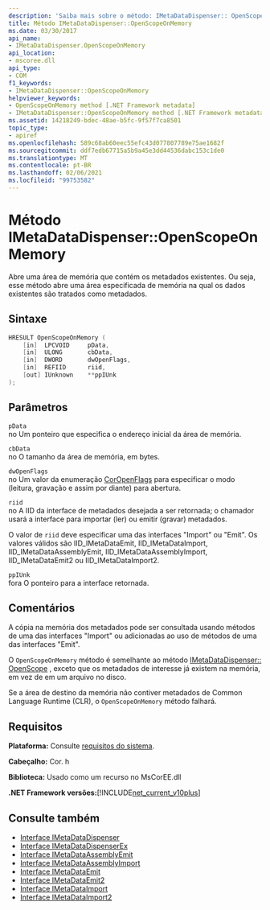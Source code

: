```yaml
---
description: 'Saiba mais sobre o método: IMetaDataDispenser:: OpenScopeOnMemory'
title: Método IMetaDataDispenser::OpenScopeOnMemory
ms.date: 03/30/2017
api_name:
- IMetaDataDispenser.OpenScopeOnMemory
api_location:
- mscoree.dll
api_type:
- COM
f1_keywords:
- IMetaDataDispenser::OpenScopeOnMemory
helpviewer_keywords:
- OpenScopeOnMemory method [.NET Framework metadata]
- IMetaDataDispenser::OpenScopeOnMemory method [.NET Framework metadata]
ms.assetid: 14218249-bdec-48ae-b5fc-9f57f7ca8501
topic_type:
- apiref
ms.openlocfilehash: 589c68ab60eec55efc43d077807789e75ae1682f
ms.sourcegitcommit: ddf7edb67715a5b9a45e3dd44536dabc153c1de0
ms.translationtype: MT
ms.contentlocale: pt-BR
ms.lasthandoff: 02/06/2021
ms.locfileid: "99753582"
---
```

# <a name="imetadatadispenseropenscopeonmemory-method"></a>Método IMetaDataDispenser::OpenScopeOnMemory

Abre uma área de memória que contém os metadados existentes. Ou seja, esse método abre uma área especificada de memória na qual os dados existentes são tratados como metadados.  
  
## <a name="syntax"></a>Sintaxe  
  
```cpp  
HRESULT OpenScopeOnMemory (  
    [in]  LPCVOID     pData,
    [in]  ULONG       cbData,
    [in]  DWORD       dwOpenFlags,
    [in]  REFIID      riid,
    [out] IUnknown    **ppIUnk  
);  
```  
  
## <a name="parameters"></a>Parâmetros  

 `pData`  
 no Um ponteiro que especifica o endereço inicial da área de memória.  
  
 `cbData`  
 no O tamanho da área de memória, em bytes.  
  
 `dwOpenFlags`  
 no Um valor da enumeração [CorOpenFlags](coropenflags-enumeration.md) para especificar o modo (leitura, gravação e assim por diante) para abertura.  
  
 `riid`  
 no A IID da interface de metadados desejada a ser retornada; o chamador usará a interface para importar (ler) ou emitir (gravar) metadados.  
  
 O valor de `riid` deve especificar uma das interfaces "Import" ou "Emit". Os valores válidos são IID_IMetaDataEmit, IID_IMetaDataImport, IID_IMetaDataAssemblyEmit, IID_IMetaDataAssemblyImport, IID_IMetaDataEmit2 ou IID_IMetaDataImport2.  
  
 `ppIUnk`  
 fora O ponteiro para a interface retornada.  
  
## <a name="remarks"></a>Comentários  

 A cópia na memória dos metadados pode ser consultada usando métodos de uma das interfaces "Import" ou adicionadas ao uso de métodos de uma das interfaces "Emit".  
  
 O `OpenScopeOnMemory` método é semelhante ao método [IMetaDataDispenser:: OpenScope](imetadatadispenser-openscope-method.md) , exceto que os metadados de interesse já existem na memória, em vez de em um arquivo no disco.  
  
 Se a área de destino da memória não contiver metadados de Common Language Runtime (CLR), o `OpenScopeOnMemory` método falhará.  
  
## <a name="requirements"></a>Requisitos  

 **Plataforma:** Consulte [requisitos do sistema](../../get-started/system-requirements.md).  
  
 **Cabeçalho:** Cor. h  
  
 **Biblioteca:** Usado como um recurso no MsCorEE.dll  
  
 **.NET Framework versões:**[!INCLUDE[net_current_v10plus](../../../../includes/net-current-v10plus-md.md)]  
  
## <a name="see-also"></a>Consulte também

- [Interface IMetaDataDispenser](imetadatadispenser-interface.md)
- [Interface IMetaDataDispenserEx](imetadatadispenserex-interface.md)
- [Interface IMetaDataAssemblyEmit](imetadataassemblyemit-interface.md)
- [Interface IMetaDataAssemblyImport](imetadataassemblyimport-interface.md)
- [Interface IMetaDataEmit](imetadataemit-interface.md)
- [Interface IMetaDataEmit2](imetadataemit2-interface.md)
- [Interface IMetaDataImport](imetadataimport-interface.md)
- [Interface IMetaDataImport2](imetadataimport2-interface.md)
